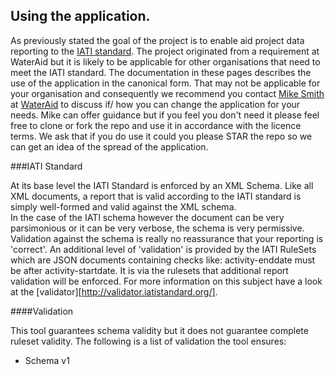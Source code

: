 ## Using the application.

As previously stated the goal of the project is to enable aid project data reporting to the [IATI standard](http://iatistandard.org/).  The project originated from a requirement at WaterAid but it is likely to
be applicable for other organisations that need to meet the IATI standard.  The documentation in these pages describes the use of the application in the canonical form.  That may not be applicable for your 
organisation and consequently we recommend you contact [Mike Smith](https://github.com/drmrsmith) at [WaterAid](http://www.wateraid.org/uk/) to discuss if/ how you can change the application for your needs.
Mike can offer guidance but if you feel you don't need it please feel free to clone or fork the repo and use it in accordance with the licence terms.  We ask that if you do use it could you please STAR the repo so we can get 
an idea of the spread of the application.

###IATI Standard

At its base level the IATI Standard is enforced by an XML Schema.  Like all XML documents, a report that is valid according to the IATI standard is simply well-formed and valid against the XML schema.  
In the case of the IATI schema however the document can be very parsimonious or it can be very verbose, the schema is very permissive.  Validation against the schema is really no reassurance
that your reporting is 'correct'.  An additional level of 'validation' is provided by the IATI RuleSets which are JSON documents containing checks like: activity-enddate must be after activity-startdate.
It is via the rulesets that additional report validation will be enforced.  For more information on this subject have a look at the [validator][http://validator.iatistandard.org/].

####Validation

This tool guarantees schema validity but it does not guarantee complete ruleset validity.  The following is a list of validation the tool ensures:

* Schema v1 